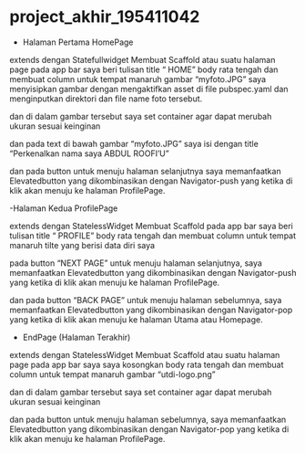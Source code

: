 # project_akhir_195411042

- Halaman Pertama HomePage

extends dengan Statefullwidget
Membuat Scaffold atau suatu halaman page 
pada app bar saya beri tulisan title “ HOME”
body rata tengah
dan membuat column untuk tempat manaruh gambar “myfoto.JPG”
saya menyisipkan gambar dengan mengaktifkan asset di file pubspec.yaml
dan menginputkan direktori dan file name foto tersebut.

dan di dalam gambar tersebut saya set container agar dapat merubah ukuran sesuai keinginan

dan pada text di bawah gambar “myfoto.JPG” saya isi dengan title “Perkenalkan nama saya ABDUL ROOFI’U”

dan pada button untuk menuju halaman selanjutnya saya memanfaatkan Elevatedbutton yang dikombinasikan dengan Navigator-push yang ketika di klik akan menuju ke halaman ProfilePage.

-Halaman Kedua ProfilePage

extends dengan StatelessWidget
Membuat Scaffold
pada app bar saya beri tulisan title “ PROFILE”
body rata tengah
dan membuat column untuk tempat manaruh tilte yang berisi data diri saya

pada button “NEXT PAGE”  untuk menuju halaman selanjutnya, saya memanfaatkan Elevatedbutton yang dikombinasikan dengan Navigator-push yang ketika di klik akan menuju ke halaman ProfilePage.

dan pada button “BACK PAGE”  untuk menuju halaman sebelumnya, saya memanfaatkan Elevatedbutton yang dikombinasikan dengan Navigator-pop yang ketika di klik akan menuju ke halaman Utama atau Homepage.

- EndPage (Halaman Terakhir)

extends dengan StatelessWidget
Membuat Scaffold atau suatu halaman page 
pada app bar saya saya kosongkan
body rata tengah
dan membuat column untuk tempat manaruh gambar “utdi-logo.png”

dan di dalam gambar tersebut saya set container agar dapat merubah ukuran sesuai keinginan

dan pada button untuk menuju halaman sebelumnya, saya memanfaatkan Elevatedbutton yang dikombinasikan dengan Navigator-pop yang ketika di klik akan menuju ke halaman ProfilePage.
